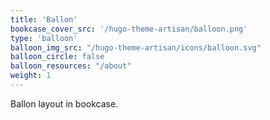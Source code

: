 ```yaml
---
title: 'Ballon'
bookcase_cover_src: '/hugo-theme-artisan/balloon.png'
type: 'balloon'
balloon_img_src: "/hugo-theme-artisan/icons/balloon.svg"
balloon_circle: false
balloon_resources: "/about"
weight: 1
---
```


Ballon layout in bookcase.
